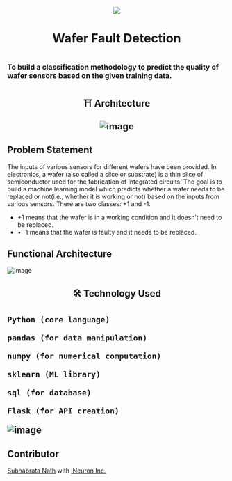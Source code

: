 <p align="center">
<img src="https://forthebadge.com/images/badges/made-with-python.svg" >
</p>


<h1 align="center">Wafer Fault Detection <h1>
 
### To build a classification methodology to predict the quality of wafer sensors based on the given training data.

  
<h2 align="center">⛩ Architecture

 
 
![image](https://user-images.githubusercontent.com/85347886/137638160-1e2932af-e0ee-4dec-a00f-8552b06a96d0.png)
<h2>
 
 
 ## Problem Statement
 
The inputs of various sensors for different wafers have been provided. In electronics, a wafer (also called a slice or substrate) is a thin slice of semiconductor used for the fabrication of integrated circuits. The goal is to build a machine learning model which predicts whether a wafer needs to be replaced or not(i.e., whether it is working or not) based on the inputs from various sensors. There are two classes: +1 and -1. 
* 	+1 means that the wafer is in a working condition and it doesn’t need to be replaced.
* •	-1 means that the wafer is faulty and it needs to be replaced. 
 

##	Functional Architecture
![image](https://user-images.githubusercontent.com/85347886/137639174-37f387fb-6597-473b-877c-9261ff9522b6.png)

 
 
<h2 align="center">🛠 Technology Used <h2>
 
 ```
Python (core language)
```
```
pandas (for data manipulation)
```
```
numpy (for numerical computation)
```
```
sklearn (ML library)
```
``` 
sql (for database)
```
```
Flask (for API creation)
```

![image](https://user-images.githubusercontent.com/85347886/137639175-fa684945-a0ba-47a8-8043-d318ad7d62cb.png)

  
## Contributor
[Subhabrata Nath](https://www.linkedin.com/in/subhabrata-nath-181375115/) with [iNeuron Inc.](https://ineuron.ai/)
 
